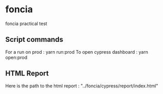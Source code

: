 # foncia
foncia practical test 

## Script commands

For a run on prod : yarn run:prod
To open cypress dashboard : yarn open:prod

## HTML Report

Here is the path to the html report : "../foncia/cypress/report/index.html"
